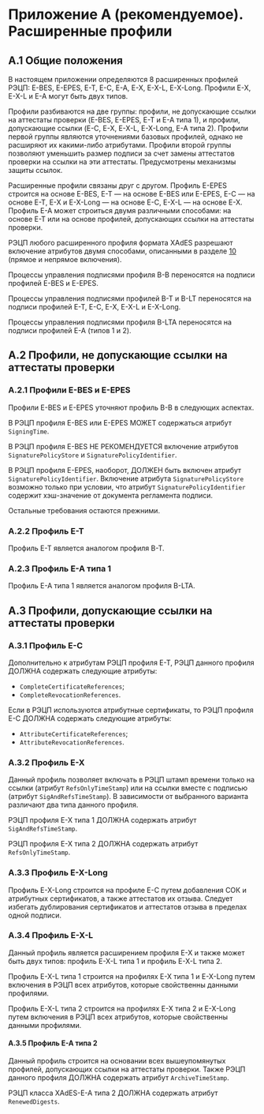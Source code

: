 # <a name="ProfilesEx"></a>Приложение A (рекомендуемое). Расширенные профили

## A.1 <a name="ProfilesEx1"></a>Общие положения

В настоящем приложении определяются 8 расширенных профилей РЭЦП: E-BES, E-EPES,
E-T, E-C, E-A, E-X, E-X-L, E-X-Long. Профили E-X, E-X-L и E-A могут быть двух
типов.

Профили разбиваются на две группы: профили, не допускающие ссылки на аттестаты
проверки (E-BES, E-EPES, E-T и E-A типа 1), и профили, допускающие ссылки (E-C,
E-X, E-X-L, E-X-Long, E-A типа 2). Профили первой группы являются уточнениями
базовых профилей, однако не расширяют их какими-либо атрибутами. Профили второй
группы позволяют уменьшить размер подписи за счет замены аттестатов проверки на
ссылки на эти аттестаты. Предусмотрены механизмы защиты ссылок.

Расширенные профили связаны друг с другом. Профиль E-EPES строится на основе
E-BES, E-T — на основе E-BES или E-EPES, E-C — на основе E-T, E-X и E-X-Long —
на основе E-C, E-X-L — на основе E-X. Профиль E-A может строиться двумя
различными способами: на основе E-T или на основе профилей, допускающих ссылки
на аттестаты проверки.

РЭЦП любого расширенного профиля формата XAdES разрешают включение атрибутов
двумя способами, описанными в разделе [10](10XADES.md) (прямое и непрямое
включения).

Процессы управления подписями профиля B-B переносятся на подписи профилей E-BES
и E-EPES.

Процессы управления подписями профилей B-T и B-LT переносятся на подписи
профилей E-T, E-C, E-X, E-X-L и E-X-Long.

Процессы управления подписями профиля B-LTA переносятся на подписи профилей E-A
(типов 1 и 2).

## A.2 <a name="ProfilesEx2"></a>Профили, не допускающие ссылки на аттестаты проверки

### A.2.1 <a name="ProfilesEx21"></a>Профили E-BES и E-EPES

Профили E-BES и E-EPES уточняют профиль B-B в следующих аспектах.

В РЭЦП профиля E-BES или E-EPES МОЖЕТ содержаться атрибут `SigningTime`.

В РЭЦП профиля E-BES НЕ РЕКОМЕНДУЕТСЯ включение атрибутов 
`SignaturePolicyStore` и `SignaturePolicyIdentifier`.

В РЭЦП профиля E-EPES, наоборот, ДОЛЖЕН быть включен атрибут
`SignaturePolicyIdentifier`. Включение атрибута `SignaturePolicyStore` возможно
только при условии, что атрибут `SignaturePolicyIdentifier` содержит
хэш-значение от документа регламента подписи.

Остальные требования остаются прежними.

### A.2.2 <a name="ProfilesEx22"></a>Профиль E-T

Профиль E-T является аналогом профиля B-T.

### A.2.3 <a name="ProfilesEx23"></a>Профиль E-A типа 1

Профиль E-A типа 1 является аналогом профиля B-LTA.

## A.3 <a name="ProfilesEx3"></a>Профили, допускающие ссылки на аттестаты проверки

### A.3.1 <a name="ProfilesEx31"></a>Профиль E-С

Дополнительно к атрибутам РЭЦП профиля E-T, РЭЦП данного профиля ДОЛЖНА 
содержать следующие атрибуты: 

- `CompleteCertificateReferences`;
- `CompleteRevocationReferences`.

Если в РЭЦП используются атрибутные сертификаты, то РЭЦП профиля E-С 
ДОЛЖНА содержать следующие атрибуты:

- `AttributeCertificateReferences`;
- `AttributeRevocationReferences`.

### A.3.2 <a name="ProfilesEx32"></a>Профиль E-X

Данный профиль позволяет включать в РЭЦП штамп времени только на ссылки 
(атрибут `RefsOnlyTimeStamp`) или на ссылки вместе с подписью (атрибут 
`SigAndRefsTimeStamp`). В зависимости от выбранного варианта различают два 
типа данного профиля. 

РЭЦП профиля E-X типа 1 ДОЛЖНА содержать атрибут `SigAndRefsTimeStamp`.

РЭЦП профиля E-X типа 2 ДОЛЖНА содержать атрибут `RefsOnlyTimeStamp`.

### A.3.3 <a name="ProfilesEx33"></a>Профиль E-X-Long

Профиль E-X-Long строится на профиле E-С путем добавления СОК и атрибутных 
сертификатов, а также аттестатов их отзыва. Следует избегать дублирования
сертификатов и аттестатов отзыва в пределах одной подписи. 

### A.3.4 <a name="ProfilesEx34"></a>Профиль E-X-L

Данный профиль является расширением профиля E-X и также может быть двух 
типов: профиль E-X-L типа 1 и профиль E-X-L типа 2. 

Профиль E-X-L типа 1 строится на профилях E-X типа 1 и E-X-Long путем 
включения в РЭЦП всех атрибутов, которые свойственны данными профилями. 

Профиль E-X-L типа 2 строится на профилях E-X типа 2 и E-X-Long путем 
включения в РЭЦП всех атрибутов, которые свойственны данными профилями. 

#### A.3.5 <a name="ProfilesEx35"></a>Профиль E-A типа 2

Данный профиль строится на основании всех вышеупомянутых профилей, 
допускающих ссылки на аттестаты проверки. Также РЭЦП данного профиля 
ДОЛЖНА содержать атрибут `ArchiveTimeStamp`. 

РЭЦП класса XAdES-E-A типа 2 ДОЛЖНА содержать атрибут `RenewedDigests`. 

